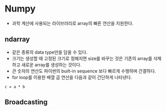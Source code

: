 # Numpy
* 과학 계산에 사용되는 라이브러리로 array의 빠른 연산을 지원한다.
## ndarray
* 같은 종류의 data type만을 담을 수 있다.
* 크기는 생성할 때 고정된 크기로 정해지면 size를 바꾸는 것은 기존의 array를 삭제하고 새로운 array를 생성하는 것이다.
* 큰 숫자의 연산도 파이썬의 built-in sequence 보다 빠르게 수행하며 간결하다.
* for loop를 이용한 배열 곱 연산을 다음과 같이 간단하게 나타낸다.
~~~ 
c = a * b
~~~
## Broadcasting
